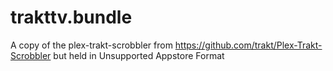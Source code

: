 # trakttv.bundle
A copy of the plex-trakt-scrobbler from https://github.com/trakt/Plex-Trakt-Scrobbler but held in Unsupported Appstore Format
